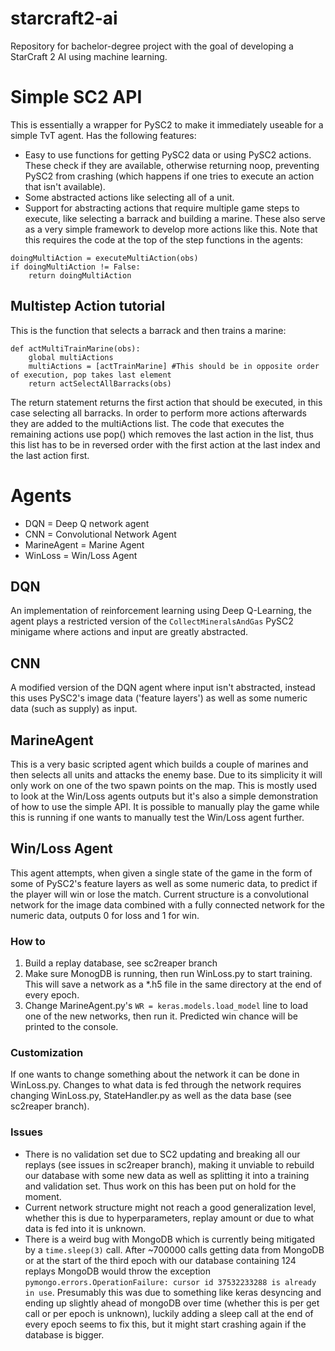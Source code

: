 # starcraft2-ai
Repository for bachelor-degree project with the goal of developing a StarCraft 2 AI using machine learning.

# Simple SC2 API
This is essentially a wrapper for PySC2 to make it immediately useable for a simple TvT agent. Has the following features:
* Easy to use functions for getting PySC2 data or using PySC2 actions. These check if they are available, otherwise returning noop, preventing PySC2 from crashing (which happens if one tries to execute an action that isn't available).
* Some abstracted actions like selecting all of a unit.
* Support for abstracting actions that require multiple game steps to execute, like selecting a barrack and building a marine. These also serve as a very simple framework to develop more actions like this. Note that this requires the code at the top of the step functions in the agents: 
```
doingMultiAction = executeMultiAction(obs)
if doingMultiAction != False:
    return doingMultiAction
```
## Multistep Action tutorial
This is the function that selects a barrack and then trains a marine:
```
def actMultiTrainMarine(obs):
    global multiActions
    multiActions = [actTrainMarine] #This should be in opposite order of execution, pop takes last element
    return actSelectAllBarracks(obs)
```
The return statement returns the first action that should be executed, in this case selecting all barracks. In order to perform more actions afterwards they are added to the multiActions list. The code that executes the remaining actions use pop() which removes the last action in the list, thus this list has to be in reversed order with the first action at the last index and the last action first.

# Agents

* DQN = Deep Q network agent
* CNN = Convolutional Network Agent
* MarineAgent = Marine Agent
* WinLoss = Win/Loss Agent

## DQN
An implementation of reinforcement learning using Deep Q-Learning, the agent plays a restricted version of the `CollectMineralsAndGas` PySC2 minigame where actions and input are greatly abstracted.

## CNN
A modified version of the DQN agent where input isn't abstracted, instead this uses PySC2's image data ('feature layers') as well as some numeric data (such as supply) as input.

## MarineAgent
This is a very basic scripted agent which builds a couple of marines and then selects all units and attacks the enemy base. Due to its simplicity it will only work on one of the two spawn points on the map. This is mostly used to look at the Win/Loss agents outputs but it's also a simple demonstration of how to use the simple API. It is possible to manually play the game while this is running if one wants to manually test the Win/Loss agent further.


## Win/Loss Agent
This agent attempts, when given a single state of the game in the form of some of PySC2's feature layers as well as some numeric data, to predict if the player will win or lose the match. Current structure is a convolutional network for the image data combined with a fully connected network for the numeric data, outputs 0 for loss and 1 for win.

### How to
> 
1. Build a replay database, see sc2reaper branch
2. Make sure MonogDB is running, then run WinLoss.py to start training. This will save a network as a \*.h5 file in the same directory at the end of every epoch.
3. Change MarineAgent.py's `WR = keras.models.load_model` line to load one of the new networks, then run it. Predicted win chance will be printed to the console.

### Customization
If one wants to change something about the network it can be done in WinLoss.py.
Changes to what data is fed through the network requires changing WinLoss.py, StateHandler.py as well as the data base (see sc2reaper branch).

### Issues
* There is no validation set due to SC2 updating and breaking all our replays (see issues in sc2reaper branch), making it unviable to rebuild our database with some new data as well as splitting it into a training and validation set. Thus work on this has been put on hold for the moment.
* Current network structure might not reach a good generalization level, whether this is due to hyperparameters, replay amount or due to what data is fed into it is unknown.
* There is a weird bug with MongoDB which is currently being mitigated by a `time.sleep(3)` call. After ~700000 calls getting data from MongoDB or at the start of the third epoch with our database containing 124 replays MongoDB would throw the exception `pymongo.errors.OperationFailure: cursor id 37532233288 is already in use`. Presumably this was due to something like keras desyncing and ending up slightly ahead of mongoDB over time (whether this is per get call or per epoch is unknown), luckily adding a sleep call at the end of every epoch seems to fix this, but it might start crashing again if the database is bigger.
